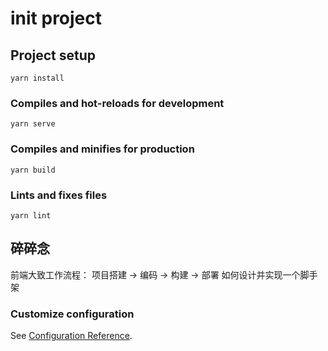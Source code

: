 # init project

## Project setup
```
yarn install
```

### Compiles and hot-reloads for development
```
yarn serve
```

### Compiles and minifies for production
```
yarn build
```

### Lints and fixes files
```
yarn lint
```

## 碎碎念

前端大致工作流程： 项目搭建 -> 编码 -> 构建 -> 部署
如何设计并实现一个脚手架

### Customize configuration
See [Configuration Reference](https://cli.vuejs.org/config/).
